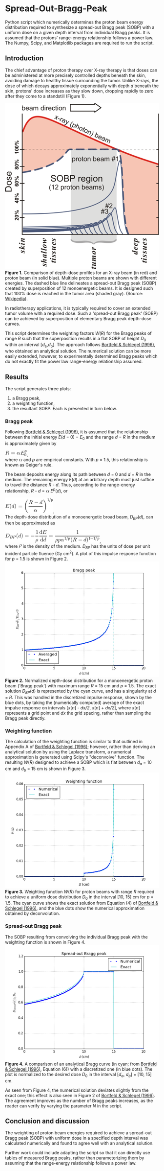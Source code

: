 # Spread-Out-Bragg-Peak
Python script which numerically determines the proton beam energy distribution required to synthesize a spread-out Bragg peak (SOBP) with a uniform dose on a given depth interval from individual Bragg peaks. It is assumed that the protons' range-energy relationship follows a power law. The Numpy, Scipy, and Matplotlib packages are required to run the script.

## Introduction
The chief advantage of proton therapy over X-ray therapy is that doses can be administered at more precisely controlled depths beneath the skin, avoiding damage to healthy tissue surrounding the tumor. Unlike X-rays, the dose of which decays approximately exponentially with depth _d_ beneath the skin, protons' dose increases as they slow down, dropping rapidly to zero after they come to a standstill (Figure 1).

![Comparison of dose profiles for proton versus X-ray radiotherapy](Images/Dose_profiles.png)  
**Figure 1.** Comparison of depth-dose profiles for an X-ray beam (in red) and proton beam (in solid blue). Multiple proton beams are shown with different energies. The dashed blue line delineates a spread-out Bragg peak (SOBP) created by  superposition of 12 monoenergetic beams. It is designed such that 100% dose is reached in the tumor area (shaded gray). (Source: [Wikipedia](https://en.wikipedia.org/wiki/Proton_therapy)).

In radiotherapy applications, it is typically required to cover an extended tumor volume with a required dose. Such a 'spread-out Bragg peak' (SOBP) can be achieved by superposition of elementary Bragg peak depth-dose curves.

This script determines the weighting factors _W_(_R_) for the Bragg peaks of range _R_ such that the superposition results in a flat SOBP of height _D_<sub>0</sub> within an interval \[_d_<sub>a</sub>,_d_<sub>b</sub>\]. The approach follows [Bortfeld & Schlegel (1996)](http://www.ncbi.nlm.nih.gov/pubmed/8858723), who obtained an analytical solution. The numerical solution can be more easily extended, however, to experimentally determined Bragg peaks which do not exactly fit the power law range-energy relationship assumed.

## Results
The script generates three plots:
1. a Bragg peak,
2. a weighting function,
3. the resultant SOBP.
Each is presented in turn below.

### Bragg peak
Following [Bortfeld & Schlegel (1996)](http://www.ncbi.nlm.nih.gov/pubmed/8858723), it is assumed that the relationship between the initial energy _E_(_d_ = 0) = _E_<sub>0</sub> and the range _d_ = _R_ in the medium is approximately given by

![Equation 1](Images/Equations/CodeCogsEqn_1.gif),  
where ![alpha](Images/Equations/CodeCogsEqn_alpha.gif) and _p_ are empirical constants. With _p_ = 1.5, this relationship is known as Geiger's rule.

The beam deposits energy along its path between _d_ = 0 and _d_ = _R_ in the medium. The remaining energy _E_(_d_) at an arbitrary depth must just suffice to travel the distance _R_ - _d_. Thus, according to the range-energy relationship, _R_ - _d_ = ![alpha](Images/Equations/CodeCogsEqn_alpha.gif) _E_<sup>_p_</sup>(_d_), or

![Equation 2](Images/Equations/CodeCogsEqn_range-energy.gif).  
The depth-dose distribution of a monoenergetic broad beam, _D_<sub>_BP_</sub>(_d_), can then be approximated as

![Equation 3](Images/Equations/CodeCogsEqn_Bragg_peak.gif),  
where ![rho](Images/Equations/CodeCogsEqn_rho.gif) is the density of the medium. _D_<sub>_BP_</sub> has the units of dose per unit incident particle fluence (Gy cm<sup>2</sup>). A plot of this impulse response function for _p_ = 1.5 is shown in Figure 2.  
![Normalized depth-dose distribution of a monoenergetic proton beam ('Bragg peak')](Images/Bragg_peak.png)  
**Figure 2.** Normalized depth-dose distribution for a monoenergetic proton beam ('Bragg peak') with maximum range _R_ = 15 cm and _p_ = 1.5. The exact solution _D_<sub>_BP_</sub>(_d_) is represented by the cyan curve, and has a singularity at _d_ = _R_. This was handled in the discretized impulse response, shown by the blue dots, by taking the (numerically computed) average of the exact impulse response on intervals \[_x_\[_n_\] - _dx/2_, _x_\[_n_\] + _dx/2_\], where _x_\[_n_\] represents a grid point and _dx_ the grid spacing, rather than sampling the Bragg peak directly.

### Weighting function
The calculation of the weighting function is similar to that outlined in Appendix A of [Bortfeld & Schlegel (1996)](http://www.ncbi.nlm.nih.gov/pubmed/8858723); however, rather than deriving an analytical solution by using the Laplace transform, a numerical approximation is generated using Scipy's "deconvolve" function. The resulting _W_(_R_) designed to achieve a SOBP which is flat between _d_<sub>_a_</sub> = 10 cm and _d_<sub>_b_</sub> = 15 cm is shown in Figure 3.  
![Weighting function](Images/Weighting_function.png)  
**Figure 3.** Weighting function _W_(_R_) for proton beams with range _R_ required to achieve a uniform dose distribution _D_<sub>0</sub> in the interval \[10, 15\] cm for _p_ = 1.5. The cyan curve shows the exact solution from Equation (4) of [Bortfeld & Schlegel (1996)](http://www.ncbi.nlm.nih.gov/pubmed/8858723), and the blue dots show the numerical approximation obtained by deconvolution.

### Spread-out Bragg peak
The SOBP resulting from convolving the individual Bragg peak with the weighting function is shown in Figure 4.  
![Spread-out Bragg peak](Images/Spread-out_Bragg_peak.png)  
**Figure 4.** A comparison of an analytical Bragg curve (in cyan; from [Bortfeld & Schlegel (1996)](http://www.ncbi.nlm.nih.gov/pubmed/8858723), Equation (6)) with a discretized one (in blue dots). The plot is normalized to the desired dose _D_<sub>0</sub> in the interval \[_d_<sub>_a_</sub>, _d_<sub>_b_</sub>\] = \[10, 15\] cm.

As seen from Figure 4, the numerical solution deviates slightly from the exact one; this effect is also seen in Figure 2 of [Bortfeld & Schlegel (1996)](http://www.ncbi.nlm.nih.gov/pubmed/8858723). The agreement improves as the number of Bragg peaks increases, as the reader can verify by varying the parameter _N_ in the script.

## Conclusion and discussion
The weighting of proton beam energies required to achieve a spread-out Bragg peak (SOBP) with uniform dose in a specified depth interval was calculated numerically and found to agree well with an analytical solution.

Further work could include adapting the script so that it can directly use tables of measured Bragg peaks, rather than parameterizing them by assuming that the range-energy relationship follows a power law.
